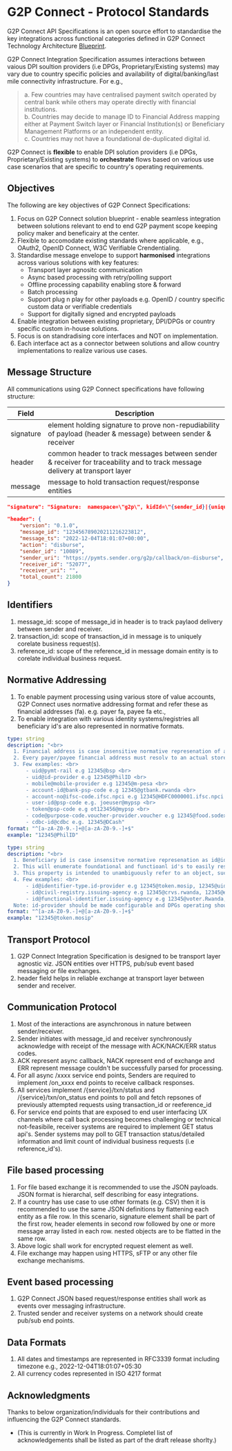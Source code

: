 # G2P Connect - Protocol Standards

G2P Connect API Specifications is an open source effort to standardise the key integrations across functional categories defined in G2P Connect Technology Architecture [Blueprint](./Blueprint.md). 

G2P Connect Integration Specification assumes interactions between vaious DPI soultion providers (i.e DPGs, Proprietary/Existing systems) may vary due to country specific policies and availability of digital/banking/last mile connectivity infrastructure. For e.g., <br>

> a. Few countries may have centralised payment switch operated by central bank while others may operate directly with financial institutions. <br>
> b. Countries may decide to manage ID to Financial Address mapping either at Payment Switch layer or Financial Institution(s) or Beneficiary Management Platforms or an independent entity. <br>
> c. Countries may not have a foundational de-duplicated digital id.

G2P Connect is **flexible** to enable DPI solution providers (i.e DPGs, Proprietary/Existing systems) to **orchestrate** flows based on various use case scenarios that are specific to country's operating requirements. 

## Objectives
The following are key objectives of G2P Connect Specifications:

1. Focus on G2P Connect solution blueprint - enable seamless integration between solutions relevant to end to end G2P payment scope keeping policy maker and beneficairy at the center. 
2. Flexible to accomodate existing standards where applicable, e.g., OAuth2, OpenID Connect, W3C Verifiable Crendentialing.
3. Standardise message envelope to support **harmonised** integrations across various solutions with key features:
    - Transport layer agnositc communication
    - Async based processing with retry/polling support
    - Offline processing capability enabling store & forward
    - Batch processing
    - Support plug n play for other payloads e.g. OpenID / country specific custom data or verifiable credentials
    - Support for digitally signed and encrypted payloads
4. Enable integration between existing proprietary, DPI/DPGs or country specific custom in-house solutions.
5. Focus is on standradising core interfaces and NOT on implementation.
6. Each interface act as a connector between solutions and allow country implementations to realize various use cases.

## Message Structure
All communications using G2P Connect specifications have following structure:

| Field | Description | 
| ----- | ----------- | 
| signature | element holding signature to prove non-repudiability of payload (header & message) between sender & receiver | 
| header | common header to track messages between sender & receiver for traceability and to track message delivery at transport layer | 
| message | message to hold transaction request/response entities | 


```json
"signature": "Signature:  namespace=\"g2p\", kidId=\"{sender_id}|{unique_key_id}|{algorithm}\", algorithm=\"ed25519\", created=\"1606970629\", expires=\"1607030629\", headers=\"(created) (expires) digest\", signature=\"Base64(signing content)"
```

```json
"header": {
    "version": "0.1.0",
    "message_id": "123456789020211216223812",
    "message_ts": "2022-12-04T18:01:07+00:00",
    "action": "disburse",
    "sender_id": "10089",
    "sender_uri": "https://pymts.sender.org/g2p/callback/on-disburse",
    "receiver_id": "52077",
    "receiver_uri": "",
    "total_count": 21800
}
```

## Identifiers
1. message_id: scope of message_id in header is to track paylaod delivery between sender and receiver. 
2. transaction_id: scope of transaction_id in message is to uniquely corelate business request(s).
3. reference_id: scope of the reference_id in message domain entity is to corelate individual business request. 

## Normative Addressing
1. To enable payment processing using various store of value accounts, G2P Connect uses normative addressing format and refer these as financial addresses (fa). e.g. payer fa, payee fa etc.,
2. To enable integration with various identity systems/registries all beneficiary id's are also represented in normative formats.


```yaml
type: string
description: "<br>
  1. Financial address is case insensitive normative represenation of a store of value account represented as account@provider <br>
  2. Every payer/payee financial address must resolv to an actual store of value account number for processing the payment instruction <br>
  3. Few examples: <br>
      - uid@pymt-rail e.g 12345@bsp <br>
      - uid@id-provider e.g 12345@PhilID <br>
      - mobile@mobile-provider e.g 12345@m-pesa <br>
      - account-id@bank-psp-code e.g 12345@gtbank.rwanda <br>
      - account-no@ifsc-code.ifsc.npci e.g 12345@HDFC0000001.ifsc.npci <br>
      - user-id@psp-code e.g. joeuser@mypsp <br>
      - token@psp-code e.g ot123456@mypsp <br>
      - code@purpose-code.voucher-provider.voucher e.g 12345@food.sodexo.voucher, 12345@medical.xyz.voucher <br>
      - cdbc-id@cdbc e.g. 12345@DCash"
format: "^[a-zA-Z0-9.-]+@[a-zA-Z0-9.-]+$"
example: "12345@PhilID"
```

```yaml
type: string
description: "<br>
  1. Beneficiary id is case insensitve normative represenation as id@id-type.id-provider <br>
  2. This will enumerate foundational and functioanl id's to easily resolvable addressess <br>
  3. This property is intended to unambiguously refer to an object, such as a person, organization, etc., <br>
  4. Few examples: <br>
      - id@identifier-type.id-provider e.g 12345@token.mosip, 12345@uid.aadhaar, 12345@vid.philid <br>
      - id@civil-registry.issuing-agency e.g 12345@crvs.rwanda, 12345@ejanma.karnataka <br>
      - id@functional-identifier.issuing-agency e.g 12345@voter.Rwanda, 12345@DL.karnataka, 12345@fruits.karnataka <br>
  Note: id-provider should be made configurable and DPGs operating should adapt to the local jurisdiction and policies. e.g fruits.karnataka represents farmer registry in karnataka state govt.<br>"
format: "^[a-zA-Z0-9.-]+@[a-zA-Z0-9.-]+$"
example: "12345@token.mosip"
```

## Transport Protocol
1. G2P Connect Integration Specification is designed to be transport layer agnostic viz. JSON entities over HTTPS, pub/sub event based messaging or file exchanges.
2. header field helps in reliable exchange at transport layer between sender and receiver. 

## Communication Protocol
1. Most of the interactions are asynchronous in nature between sender/receiver. 
2. Sender initiates with message_id and receiver synchronously acknowledge with receipt of the message with ACK/NACK/ERR status codes. 
3. ACK represent async callback, NACK represent end of exchange and ERR represent message couldn't be successfully parsed for processing.
4. For all async /xxxx service end points, Senders are required to implement /on_xxxx end points to receive callback responses. 
4. All services implement /{service}/txn/status and /{service}/txn/on_status end points to poll and fetch repsones of previously attempted requests using transaction_id or reeference_id
5. For service end points that are exposed to end user interfacing UX channels where call back processing becomes challenging or technical not-feasibile, receiver systems are required to implement GET status api's. Sender systems may poll to GET transaction status/detailed information and limit count of individual business requests (i.e reference_id's). 

## File based processing 
1. For file based exchange it is recommended to use the JSON payloads. JSON format is hierarchal, self describing for easy integrations. 
2. If a country has use case to use other formats (e.g. CSV) then it is recommended to use the same JSON definitions by flattening each entity as a file row. In this scenario, signature element shall be part of the first row, header elements in second row followed by one or more message array listed in each row. nested objects are to be flatted in the same row.
3. Above logic shall work for encrypted request element as well.
4. File exchange may happen using HTTPS, sFTP or any other file exchange mechanisms.

## Event based processing 
1. G2P Connect JSON based request/response entities shall work as events over messaging infrastructure.
2. Trusted sender and receiver systems on a network should create pub/sub end points.

## Data Formats
1. All dates and timestamps are represented in RFC3339 format including timezone e.g., 2022-12-04T18:01:07+05:30
2. All currency codes represented in ISO 4217 format

## Acknowledgments
Thanks to below organization/individuals for their contributions and influencing the G2P Connect standards. 

- (This is currently in Work In Progress. Completel list of acknowledgements shall be listed as part of the draft release shorlty.)